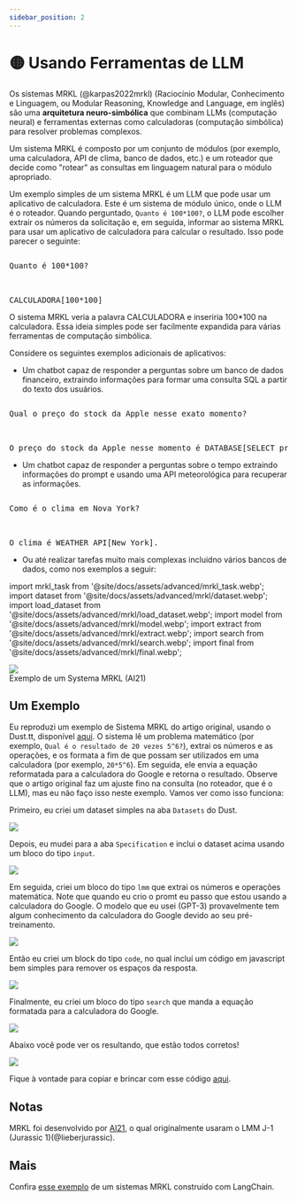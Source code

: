 ```yaml
---
sidebar_position: 2
---
```


# 🟡 Usando Ferramentas de LLM

Os sistemas MRKL (@karpas2022mrkl) (Raciocínio Modular, Conhecimento e Linguagem, ou Modular Reasoning, Knowledge and Language, em inglês) são uma **arquitetura neuro-simbólica** que combinam LLMs (computação neural) e ferramentas externas como calculadoras (computação simbólica) para resolver problemas complexos.

Um sistema MRKL é composto por um conjunto de módulos (por exemplo, uma calculadora, API de clima, banco de dados, etc.) e um roteador que decide como "rotear" as consultas em linguagem natural para o módulo apropriado.

Um exemplo simples de um sistema MRKL é um LLM que pode usar um aplicativo de calculadora. Este é um sistema de módulo único, onde o LLM é o roteador. Quando perguntado, `Quanto é 100*100?`, o LLM pode escolher extrair os números da solicitação e, em seguida, informar ao sistema MRKL para usar um aplicativo de calculadora para calcular o resultado. Isso pode parecer o seguinte:

<pre>
<p>Quanto é 100*100?</p>

<span className="bluegreen-highlight">CALCULADORA[100*100]</span>
</pre>

O sistema MRKL veria a palavra CALCULADORA e inseriria 100*100 na calculadora. Essa ideia simples pode ser facilmente expandida para várias ferramentas de computação simbólica.

Considere os seguintes exemplos adicionais de aplicativos:

- Um chatbot capaz de responder a perguntas sobre um banco de dados financeiro, extraindo informações para formar uma consulta SQL a partir do texto dos usuários.

<pre>
<p>Qual o preço do stock da Apple nesse exato momento?</p>

<span className="bluegreen-highlight">O preço do stock da Apple nesse momento é DATABASE[SELECT price FROM stock WHERE company = "Apple" AND time = "now"].</span>
</pre>

- Um chatbot capaz de responder a perguntas sobre o tempo extraindo informações do prompt e usando uma API meteorológica para recuperar as informações.

<pre>
<p>Como é o clima em Nova York?</p>

<span className="bluegreen-highlight">O clima é WEATHER_API[New York].</span>
</pre>

- Ou até realizar tarefas muito mais complexas incluidno vários bancos de dados, como nos exemplos a seguir:


import mrkl_task from '@site/docs/assets/advanced/mrkl_task.webp';
import dataset from '@site/docs/assets/advanced/mrkl/dataset.webp';
import load_dataset from '@site/docs/assets/advanced/mrkl/load_dataset.webp';
import model from '@site/docs/assets/advanced/mrkl/model.webp';
import extract from '@site/docs/assets/advanced/mrkl/extract.webp';
import search from '@site/docs/assets/advanced/mrkl/search.webp';
import final from '@site/docs/assets/advanced/mrkl/final.webp';

<div style={{textAlign: 'center'}}>
  <img src={mrkl_task} style={{width: "500px"}} />
</div>

<div style={{textAlign: 'center'}}>
Exemplo de um Systema MRKL (AI21)
</div>

## Um Exemplo

Eu reproduzi um exemplo de Sistema MRKL do artigo original, usando o Dust.tt, disponível [aqui](https://dust.tt/w/f3fa61f0aa/a/17501cd008). O sistema lê um problema matemático (por exemplo, `Qual é o resultado de 20 vezes 5^6?`), extrai os números e as operações, e os formata a fim de que possam ser utilizados em  uma calculadora (por exemplo, `20*5^6`). Em seguida, ele envia a equação reformatada para a calculadora do Google e retorna o resultado. Observe que o artigo original faz um ajuste fino na consulta (no roteador, que é o LLM), mas eu não faço isso neste exemplo. Vamos ver como isso funciona:

Primeiro, eu criei um dataset simples na aba `Datasets` do Dust.

<div style={{textAlign: 'center'}}>
  <img src={dataset} style={{width: "750px"}} />
</div>

Depois, eu mudei para a aba `Specification` e inclui o dataset acima usando um bloco do tipo `input`.

<div style={{textAlign: 'center'}}>
  <img src={load_dataset} style={{width: "750px"}} />
</div>

Em seguida, criei um bloco do tipo `lmm` que extrai os números e operações matemática. Note que quando eu crio o promt eu passo que estou usando a calculadora do Google. O modelo que eu usei (GPT-3) provavelmente tem algum conhecimento da calculadora do Google devido ao seu pré-treinamento.

<div style={{textAlign: 'center'}}>
  <img src={model} style={{width: "750px"}} />
</div>

Então eu criei um block do tipo `code`, no qual incluí um código em javascript bem simples para remover os espaços da resposta.

<div style={{textAlign: 'center'}}>
  <img src={extract} style={{width: "750px"}} />
</div>

Finalmente, eu criei um bloco do tipo `search` que manda a equação formatada para a calculadora do Google.

<div style={{textAlign: 'center'}}>
  <img src={search} style={{width: "750px"}} />
</div>

Abaixo você pode ver os resultando, que estão todos corretos!

<div style={{textAlign: 'center'}}>
  <img src={final} style={{width: "750px"}} />
</div>

Fique à vontade para copiar e brincar com esse código [aqui](https://dust.tt/w/f3fa61f0aa/a/17501cd008).

## Notas
MRKL foi desenvolvido por [AI21](https://www.ai21.com/), o qual originalmente usaram o LMM J-1 (Jurassic 1)(@lieberjurassic).

## Mais

Confira [esse exemplo](https://python.langchain.com/en/latest/modules/agents/agents/examples/mrkl.html) de um sistemas MRKL construído com LangChain.
